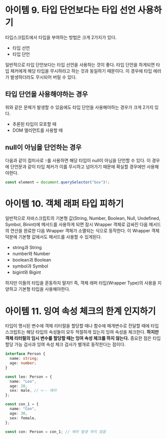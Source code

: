 # 아이템 9. 타입 단언보다는 타입 선언 사용하기

타입스크립트에서 타입을 부여하는 방법은 크게 2가지가 있다.

- 타입 선언
- 타입 단언

일반적으로 타입 단언보다는 타입 선언을 사용하는 것이 좋다. 타입 단언을 하게되면 타입 체커에게 해당 타입을 무시하라고 하는 것과 동일하기 때문이다. 이 경우에 타입 에러가 발생하더라도 무시되어 버릴 수 있다.

## 타입 단언을 사용해야하는 경우

위와 같은 문제가 발생할 수 있음에도 타입 단언을 사용해야하는 경우가 크게 2가지 있다.

- 추론된 타입이 모호할 때
- DOM 엘리먼트를 사용할 때

## null이 아님을 단언하는 경우

다음과 같이 접미사로 `!`를 사용하면 해당 타입이 null이 아님을 단언할 수 있다. 이 경우에 단언문과 같이 타입 체커가 이를 무시하고 넘어가기 때문에 확실할 경우에만 사용해야한다.

```ts
const element = document.querySelector("box")!;
```

# 아이템 10. 객체 래퍼 타입 피하기

일반적으로 자바스크립트의 기본형 값(String, Number, Boolean, Null, Undefined, Symbol, Binint)에 메서드를 사용하게 되면 잠시 Wrapper 객체로 감싸진 다음 메서드의 연산을 완료한 다음 Wrapper 객체가 소멸되는 식으로 동작한다. 이 Wrapper 객체 덕분에 기본형 값에서도 메서드를 사용할 수 있게된다.

- string과 String
- number와 Number
- boolean과 Boolean
- symbol과 Symbol
- bigint와 Bigint

하지만 이들의 타입을 혼동하지 말자!! 즉, 객체 래퍼 타입(Wrapper Type)의 사용을 지양하고 기본형 타입을 사용해야한다.

# 아이템 11. 잉여 속성 체크의 한계 인지하기

타입이 명시된 변수에 객체 리터럴을 할당할 때나 함수에 매개변수로 전달할 때에 타입스크립트는 해당 타입의 속성들이 모두 적절하게 있는지 잉여 속성을 체크한다. **하지만 객체 리터럴의 임시 변수를 할당할 때는 잉여 속성 체크를 하지 않는다.** 중요한 점은 타입 할당 가능 검사과 잉여 속성 체크 검사가 별개로 동작한다는 점이다.

```ts
interface Person {
  name: string;
  age: number;
}

const leo: Person = {
  name: "Leo",
  age: 20,
  sex: male, // <-- 에러
};

const con_1 = {
  name: "Con",
  age: 30,
  sex: female,
};

const con: Person = con_1; // 에러 발생 하지 않음
```
